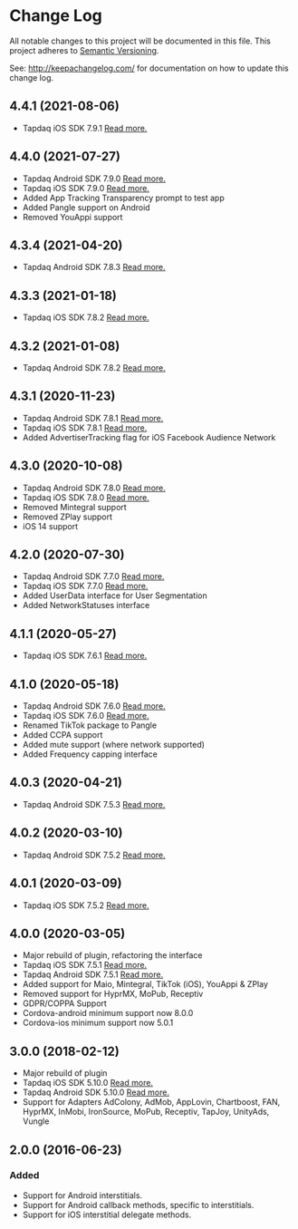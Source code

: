 # Change Log
All notable changes to this project will be documented in this file.
This project adheres to [Semantic Versioning](http://semver.org/).

See: http://keepachangelog.com/ for documentation on how to update this change log.

## 4.4.1 (2021-08-06)
- Tapdaq iOS SDK 7.9.1 [Read more.](https://www.tapdaq.com/docs/tapdaq-ios-sdk/Changelog)

## 4.4.0 (2021-07-27)
- Tapdaq Android SDK 7.9.0 [Read more.](https://www.tapdaq.com/docs/tapdaq-android-sdk/Changelog)
- Tapdaq iOS SDK 7.9.0 [Read more.](https://www.tapdaq.com/docs/tapdaq-ios-sdk/Changelog)
- Added App Tracking Transparency prompt to test app
- Added Pangle support on Android
- Removed YouAppi support

## 4.3.4 (2021-04-20)
- Tapdaq Android SDK 7.8.3 [Read more.](https://www.tapdaq.com/docs/tapdaq-android-sdk/Changelog)

## 4.3.3 (2021-01-18)
- Tapdaq iOS SDK 7.8.2 [Read more.](https://www.tapdaq.com/docs/tapdaq-ios-sdk/Changelog)

## 4.3.2 (2021-01-08)
- Tapdaq Android SDK 7.8.2 [Read more.](https://www.tapdaq.com/docs/tapdaq-android-sdk/Changelog)

## 4.3.1 (2020-11-23)
- Tapdaq Android SDK 7.8.1 [Read more.](https://www.tapdaq.com/docs/tapdaq-android-sdk/Changelog)
- Tapdaq iOS SDK 7.8.1 [Read more.](https://www.tapdaq.com/docs/tapdaq-ios-sdk/Changelog)
- Added AdvertiserTracking flag for iOS Facebook Audience Network

## 4.3.0 (2020-10-08)
- Tapdaq Android SDK 7.8.0 [Read more.](https://www.tapdaq.com/docs/tapdaq-android-sdk/Changelog)
- Tapdaq iOS SDK 7.8.0 [Read more.](https://www.tapdaq.com/docs/tapdaq-ios-sdk/Changelog)
- Removed Mintegral support
- Removed ZPlay support
- iOS 14 support

## 4.2.0 (2020-07-30)
- Tapdaq Android SDK 7.7.0 [Read more.](https://www.tapdaq.com/docs/tapdaq-android-sdk/Changelog)
- Tapdaq iOS SDK 7.7.0 [Read more.](https://www.tapdaq.com/docs/tapdaq-ios-sdk/Changelog)
- Added UserData interface for User Segmentation
- Added NetworkStatuses interface

## 4.1.1 (2020-05-27)
- Tapdaq iOS SDK 7.6.1 [Read more.](https://www.tapdaq.com/docs/tapdaq-ios-sdk/Changelog)

## 4.1.0 (2020-05-18)
- Tapdaq Android SDK 7.6.0 [Read more.](https://www.tapdaq.com/docs/tapdaq-android-sdk/Changelog)
- Tapdaq iOS SDK 7.6.0 [Read more.](https://www.tapdaq.com/docs/tapdaq-ios-sdk/Changelog)
- Renamed TikTok package to Pangle
- Added CCPA support
- Added mute support (where network supported)
- Added Frequency capping interface

## 4.0.3 (2020-04-21)
- Tapdaq Android SDK 7.5.3 [Read more.](https://www.tapdaq.com/docs/tapdaq-android-sdk/Changelog)

## 4.0.2 (2020-03-10)
- Tapdaq Android SDK 7.5.2 [Read more.](https://www.tapdaq.com/docs/tapdaq-android-sdk/Changelog)

## 4.0.1 (2020-03-09)
- Tapdaq iOS SDK 7.5.2 [Read more.](https://www.tapdaq.com/docs/tapdaq-ios-sdk/Changelog)

## 4.0.0 (2020-03-05)
- Major rebuild of plugin, refactoring the interface
- Tapdaq iOS SDK 7.5.1 [Read more.](https://www.tapdaq.com/docs/tapdaq-ios-sdk/Changelog)
- Tapdaq Android SDK 7.5.1 [Read more.](https://www.tapdaq.com/docs/tapdaq-android-sdk/Changelog)
- Added support for Maio, Mintegral, TikTok (iOS), YouAppi & ZPlay
- Removed support for HyprMX, MoPub, Receptiv
- GDPR/COPPA Support
- Cordova-android minimum support now 8.0.0
- Cordova-ios minimum support now 5.0.1

## 3.0.0 (2018-02-12)
- Major rebuild of plugin
- Tapdaq iOS SDK 5.10.0 [Read more.](https://www.tapdaq.com/docs/tapdaq-ios-sdk/Changelog)
- Tapdaq Android SDK 5.10.0 [Read more.](https://www.tapdaq.com/docs/tapdaq-android-sdk/Changelog)
- Support for Adapters AdColony, AdMob, AppLovin, Chartboost, FAN, HyprMX, InMobi, IronSource, MoPub, Receptiv, TapJoy, UnityAds, Vungle

## 2.0.0 (2016-06-23)
### Added
- Support for Android interstitials.
- Support for Android callback methods, specific to interstitials.
- Support for iOS interstitial delegate methods.
